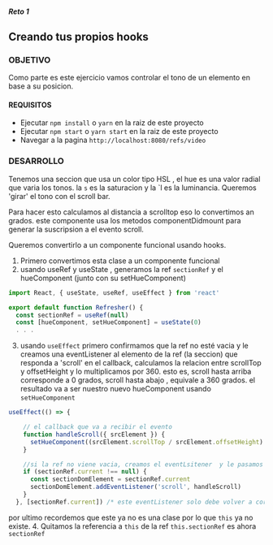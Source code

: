 ##### Reto 1

## Creando tus propios hooks

### OBJETIVO

Como parte es este ejercicio  vamos controlar el tono de un elemento en base a su posicion.

#### REQUISITOS

* Ejecutar `npm install` o `yarn` en la raiz de este proyecto
* Ejecutar `npm start` o `yarn start` en la raiz de este proyecto
* Navegar a la pagina `http://localhost:8080/refs/video`

### DESARROLLO


Tenemos una seccion  que usa un color tipo HSL , el hue es una valor radial que varia los tonos. la `s` es la saturacion y la `l es la luminancia.
Queremos 'girar' el tono con el scroll bar.

Para hacer esto calculamos al distancia a scrolltop eso lo convertimos an grados.
este componente usa los metodos componentDidmount para generar la suscripsion a el evento scroll.

Queremos convertirlo a un componente funcional  usando hooks.

1. Primero convertimos esta clase a un componente funcional
2. usando useRef  y useState , generamos la ref  `sectionRef`  y el hueComponent (junto con su setHueComponent)

```js 
import React, { useState, useRef, useEffect } from 'react'

export default function Refresher() {
  const sectionRef = useRef(null)
  const [hueComponent, setHueComponent] = useState(0)
  . . . 
```

3.  usando `useEffect` primero confirmamos que la ref no esté vacia y le creamos una eventListener al elemento de la ref (la seccion) que responda a 'scroll' 
en el callback, calculamos la relacion entre scrollTop y offsetHeight  y lo multiplicamos por 360. esto es, scroll hasta arriba corresponde a 0 grados, scroll hasta abajo , equivale a 360 grados. el resultado va a ser nuestro  nuevo  hueComponent usando `setHueComponent` 

```js
useEffect(() => {

    // el callback que va a recibir el evento
    function handleScroll({ srcElement }) {
      setHueComponent((srcElement.scrollTop / srcElement.offsetHeight) * 360)
    }

    //si la ref no viene vacia, creamos el eventLsitener  y le pasamos el callback
    if (sectionRef.current !== null) {
      const sectionDomElement = sectionRef.current
      sectionDomElement.addEventListener('scroll', handleScroll)
    }
  }, [sectionRef.current]) /* este eventListener solo debe volver a correrse si cambia la seccion*/
```

por ultimo recordemos que este ya no es una clase por lo que `this` ya no existe. 
4. Quitamos la referencia a `this` de la ref  `this.sectionRef` es ahora `sectionRef`




